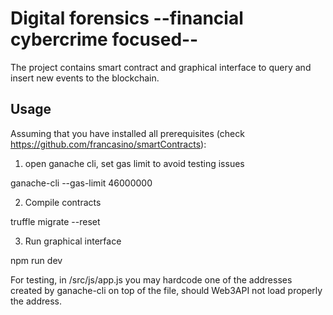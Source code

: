 # Digital forensics --financial cybercrime focused--

The project contains smart contract and graphical interface to query and insert new events to the blockchain. 


## Usage

Assuming that you have installed all prerequisites (check https://github.com/francasino/smartContracts):

1. open ganache cli, set gas limit to avoid testing issues

ganache-cli --gas-limit 46000000


2. Compile contracts

truffle migrate --reset


3. Run graphical interface

npm run dev


For testing, in /src/js/app.js you may hardcode one of the addresses created by ganache-cli on top of the file, should Web3API not load properly the address.




